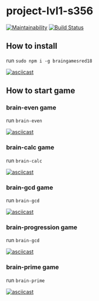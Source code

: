 # project-lvl1-s356

[![Maintainability](https://api.codeclimate.com/v1/badges/f9c352d542f8b43014d0/maintainability)](https://codeclimate.com/github/AlexRedisson18/project-lvl1-s356/maintainability)
[![Build Status](https://travis-ci.com/AlexRedisson18/project-lvl1-s356.svg?branch=master)](https://travis-ci.com/AlexRedisson18/project-lvl1-s356)

## How to install

run `sudo npm i -g braingamesred18`

[![asciicast](https://asciinema.org/a/0VqIKgEngZIr7hxbSRAmtXyS7.png)](https://asciinema.org/a/0VqIKgEngZIr7hxbSRAmtXyS7)

## How to start game
### brain-even game
run `brain-even`

[![asciicast](https://asciinema.org/a/G2yhc099SIcjCJ1SZwHRH1eOG.png)](https://asciinema.org/a/G2yhc099SIcjCJ1SZwHRH1eOG)

### brain-calc game
run `brain-calc`

[![asciicast](https://asciinema.org/a/oWzYD9FuPiytv8RkZFzGvAE3s.png)](https://asciinema.org/a/oWzYD9FuPiytv8RkZFzGvAE3s)

### brain-gcd game
run `brain-gcd`

[![asciicast](https://asciinema.org/a/qZgbA2HEbVaCvTf35WTvwIA1A.png)](https://asciinema.org/a/qZgbA2HEbVaCvTf35WTvwIA1A)

### brain-progression game
run `brain-gcd`

[![asciicast](https://asciinema.org/a/QZBUBXezoQkWV0P0OQYaJrwcj.png)](https://asciinema.org/a/QZBUBXezoQkWV0P0OQYaJrwcj)

### brain-prime game
run `brain-prime`

[![asciicast](https://asciinema.org/a/yBjXHdmFr5lsIBriFr71KgLJJ.png)](https://asciinema.org/a/yBjXHdmFr5lsIBriFr71KgLJJ)